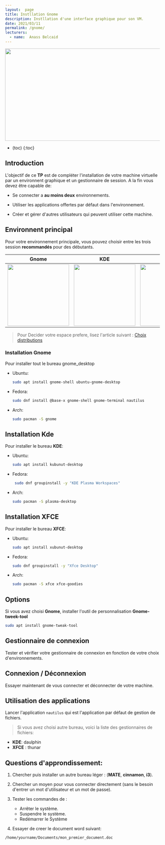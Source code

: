 ```yaml
---
layout:  page
title: Instllation Gnome
description: Instllation d'une interface graphique pour son VM.
date: 2021/03/11
permalink: /gnome/ 
lecturers:
  - name:  Anass Belcaid
---
```



<div class="center">
  <img src="{{'presentations/gui/gnome_desktop.png' | relative_url }}"
  width="600" height="300">
</div>



* (toc)
{:toc}

## Introduction

L'objectif de ce **TP** est de compléter l'installation de votre machine
virtuelle par un environnent graphique et un gestionnaire de session. A la fin
vous devez être capable de:



- Se connecter a **au moins deux** environnements.

- Utiliser les applications offertes par défaut dans l'environnement.

- Créer et gérer d'autres utilisateurs qui peuvent utiliser cette machine.


## Environnent principal


Pour votre environnement principale, vous pouvez choisir entre les trois
session **recommandés** pour des débutants.

 

<table>
<thead>
<tr class="header">
<th>Gnome</th>
<th>KDE</th>
<th>XFCE</th>
</tr>
</thead>
<tbody>
<tr>
<td>
<img src="{{ site.url }}{{ site.baseurl}}/homeworks/02_gnome/gnome_desktop.png" widht="100" height="200">
</td>

<td>
<img src="{{ site.url }}{{ site.baseurl}}/homeworks/02_gnome/kde.png" widht="100" height="200">
</td>

<td>
<img src="{{ site.url }}{{ site.baseurl}}/homeworks/02_gnome/xfce.jpg" widht="100" height="200">
</td>
</tr>
</tbody>
</table>

> Pour Decider votre espace prefere, lisez l'article suivant : [Choix
distributions](https://tecadmin.net/best-linux-desktop-environments/)


### Installation Gnome

Pour installer tout le bureau gnome_desktop

- Ubuntu: 
   ```bash
   sudo apt install gnome-shell ubuntu-gnome-desktop
   ```
- Fedora:
    ```bash
    sudo dnf install @base-x gnome-shell gnome-terminal nautilus
    ```
- Arch:
    
    ```bash
    sudo pacman -S gnome
    ```

## Installation Kde

Pour installer le bureau **KDE**:


- Ubuntu: 
   ```bash
   sudo apt install kubunut-desktop
   ```
- Fedora:
    ```bash
     sudo dnf groupinstall -y "KDE Plasma Workspaces"
    ```
- Arch:
    
    ```bash
    sudo pacman -S plasma-desktop
    ```


## Installation XFCE

Pour installer le bureau **XFCE**:


- Ubuntu: 
   ```bash
   sudo apt install xubunut-desktop
   ```
- Fedora:

    ```bash
    sudo dnf groupinstall -y "Xfce Desktop"
    ```
- Arch:
    
    ```bash
    sudo pacman -S xfce xfce-goodies
    ```

## Options

Si vous avez choisi **Gnome**, installer l'outil de personnalisation
**Gnome-tweek-tool**

```bash
sudo apt install gnome-tweak-tool
```
## Gestionnaire de connexion

Tester et vérifier votre gestionnaire de connexion en fonction de votre choix
d'environnements.


## Connexion / Déconnexion

Essayer maintenant de vous connecter et déconnecter de votre machine.

## Utilisation des applications

Lancer l'application `nautilus` qui est l'application par défaut de gestion de
fichiers. 

> Si vous avez choisi autre bureau, voici la liste des gestionnaires de fichiers:

- **KDE**: daulphin
- **XFCE** : thunar

## Questions d'approndissement:


1. Chercher puis installer un autre bureau léger : (**MATE**, **cinnamon**,
   **i3**).
2. Chercher un moyen pour vous connecter directement (sans le besoin d'entrer un
   mot d'utilisateur et un mot de passe).

3. Tester les commandes de :

    - Arrêter le système.
    - Suspendre le système.
    - Redémarrer le Système
4. Essayer de creer le document word suivant:

```bash
/home/yourname/Documents/mon_premier_document.doc
```

